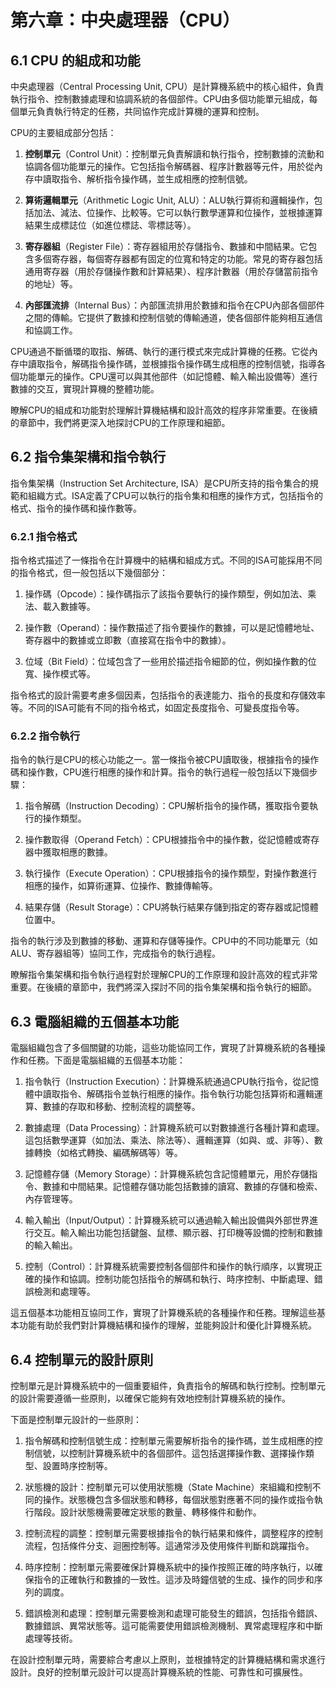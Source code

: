 # 第六章：中央處理器（CPU）
## 6.1 CPU 的組成和功能

中央處理器（Central Processing Unit, CPU）是計算機系統中的核心組件，負責執行指令、控制數據處理和協調系統的各個部件。CPU由多個功能單元組成，每個單元負責執行特定的任務，共同協作完成計算機的運算和控制。

CPU的主要組成部分包括：

1. **控制單元**（Control Unit）：控制單元負責解讀和執行指令，控制數據的流動和協調各個功能單元的操作。它包括指令解碼器、程序計數器等元件，用於從內存中讀取指令、解析指令操作碼，並生成相應的控制信號。

2. **算術邏輯單元**（Arithmetic Logic Unit, ALU）：ALU執行算術和邏輯操作，包括加法、減法、位操作、比較等。它可以執行數學運算和位操作，並根據運算結果生成標誌位（如進位標誌、零標誌等）。

3. **寄存器組**（Register File）：寄存器組用於存儲指令、數據和中間結果。它包含多個寄存器，每個寄存器都有固定的位寬和特定的功能。常見的寄存器包括通用寄存器（用於存儲操作數和計算結果）、程序計數器（用於存儲當前指令的地址）等。

4. **內部匯流排**（Internal Bus）：內部匯流排用於數據和指令在CPU內部各個部件之間的傳輸。它提供了數據和控制信號的傳輸通道，使各個部件能夠相互通信和協調工作。

CPU通過不斷循環的取指、解碼、執行的運行模式來完成計算機的任務。它從內存中讀取指令，解碼指令操作碼，並根據指令操作碼生成相應的控制信號，指導各個功能單元的操作。CPU還可以與其他部件（如記憶體、輸入輸出設備等）進行數據的交互，實現計算機的整體功能。

瞭解CPU的組成和功能對於理解計算機結構和設計高效的程序非常重要。在後續的章節中，我們將更深入地探討CPU的工作原理和細節。

## 6.2 指令集架構和指令執行

指令集架構（Instruction Set Architecture, ISA）是CPU所支持的指令集合的規範和組織方式。ISA定義了CPU可以執行的指令集和相應的操作方式，包括指令的格式、指令的操作碼和操作數等。

### 6.2.1 指令格式
指令格式描述了一條指令在計算機中的結構和組成方式。不同的ISA可能採用不同的指令格式，但一般包括以下幾個部分：

1. 操作碼（Opcode）：操作碼指示了該指令要執行的操作類型，例如加法、乘法、載入數據等。

2. 操作數（Operand）：操作數描述了指令要操作的數據，可以是記憶體地址、寄存器中的數據或立即數（直接寫在指令中的數據）。

3. 位域（Bit Field）：位域包含了一些用於描述指令細節的位，例如操作數的位寬、操作模式等。

指令格式的設計需要考慮多個因素，包括指令的表達能力、指令的長度和存儲效率等。不同的ISA可能有不同的指令格式，如固定長度指令、可變長度指令等。

### 6.2.2 指令執行
指令的執行是CPU的核心功能之一。當一條指令被CPU讀取後，根據指令的操作碼和操作數，CPU進行相應的操作和計算。指令的執行過程一般包括以下幾個步驟：

1. 指令解碼（Instruction Decoding）：CPU解析指令的操作碼，獲取指令要執行的操作類型。

2. 操作數取得（Operand Fetch）：CPU根據指令中的操作數，從記憶體或寄存器中獲取相應的數據。

3. 執行操作（Execute Operation）：CPU根據指令的操作類型，對操作數進行相應的操作，如算術運算、位操作、數據傳輸等。

4. 結果存儲（Result Storage）：CPU將執行結果存儲到指定的寄存器或記憶體位置中。

指令的執行涉及到數據的移動、運算和存儲等操作。CPU中的不同功能單元（如ALU、寄存器組等）協同工作，完成指令的執行過程。

瞭解指令集架構和指令執行過程對於理解CPU的工作原理和設計高效的程式非常重要。在後續的章節中，我們將深入探討不同的指令集架構和指令執行的細節。

## 6.3 電腦組織的五個基本功能

電腦組織包含了多個關鍵的功能，這些功能協同工作，實現了計算機系統的各種操作和任務。下面是電腦組織的五個基本功能：

1. 指令執行（Instruction Execution）：計算機系統通過CPU執行指令，從記憶體中讀取指令、解碼指令並執行相應的操作。指令執行功能包括算術和邏輯運算、數據的存取和移動、控制流程的調整等。

2. 數據處理（Data Processing）：計算機系統可以對數據進行各種計算和處理。這包括數學運算（如加法、乘法、除法等）、邏輯運算（如與、或、非等）、數據轉換（如格式轉換、編碼解碼等）等。

3. 記憶體存儲（Memory Storage）：計算機系統包含記憶體單元，用於存儲指令、數據和中間結果。記憶體存儲功能包括數據的讀寫、數據的存儲和檢索、內存管理等。

4. 輸入輸出（Input/Output）：計算機系統可以通過輸入輸出設備與外部世界進行交互。輸入輸出功能包括鍵盤、鼠標、顯示器、打印機等設備的控制和數據的輸入輸出。

5. 控制（Control）：計算機系統需要控制各個部件和操作的執行順序，以實現正確的操作和協調。控制功能包括指令的解碼和執行、時序控制、中斷處理、錯誤檢測和處理等。

這五個基本功能相互協同工作，實現了計算機系統的各種操作和任務。理解這些基本功能有助於我們對計算機結構和操作的理解，並能夠設計和優化計算機系統。

## 6.4 控制單元的設計原則

控制單元是計算機系統中的一個重要組件，負責指令的解碼和執行控制。控制單元的設計需要遵循一些原則，以確保它能夠有效地控制計算機系統的操作。

下面是控制單元設計的一些原則：

1. 指令解碼和控制信號生成：控制單元需要解析指令的操作碼，並生成相應的控制信號，以控制計算機系統中的各個部件。這包括選擇操作數、選擇操作類型、設置時序控制等。

2. 狀態機的設計：控制單元可以使用狀態機（State Machine）來組織和控制不同的操作。狀態機包含多個狀態和轉移，每個狀態對應著不同的操作或指令執行階段。設計狀態機需要確定狀態的數量、轉移條件和動作。

3. 控制流程的調整：控制單元需要根據指令的執行結果和條件，調整程序的控制流程，包括條件分支、迴圈控制等。這通常涉及使用條件判斷和跳躍指令。

4. 時序控制：控制單元需要確保計算機系統中的操作按照正確的時序執行，以確保指令的正確執行和數據的一致性。這涉及時鐘信號的生成、操作的同步和序列的調度。

5. 錯誤檢測和處理：控制單元需要檢測和處理可能發生的錯誤，包括指令錯誤、數據錯誤、異常狀態等。這可能需要使用錯誤檢測機制、異常處理程序和中斷處理等技術。

在設計控制單元時，需要綜合考慮以上原則，並根據特定的計算機結構和需求進行設計。良好的控制單元設計可以提高計算機系統的性能、可靠性和可擴展性。
